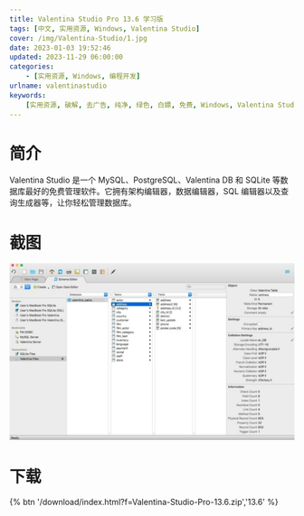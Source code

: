 ```yaml
---
title: Valentina Studio Pro 13.6 学习版
tags: [中文, 实用资源, Windows, Valentina Studio]
cover: /img/Valentina-Studio/1.jpg
date: 2023-01-03 19:52:46
updated: 2023-11-29 06:00:00
categories:
    - [实用资源, Windows, 编程开发]
urlname: valentinastudio
keywords:
    [实用资源, 破解, 去广告, 纯净, 绿色, 白嫖, 免费, Windows, Valentina Studio]
---
```


# 简介

Valentina Studio 是一个 MySQL、PostgreSQL、Valentina DB 和 SQLite 等数据库最好的免费管理软件。它拥有架构编辑器，数据编辑器，SQL 编辑器以及查询生成器等，让你轻松管理数据库。

# 截图

![](/img/Valentina-Studio/2.jpg)

# 下载

{% btn '/download/index.html?f=Valentina-Studio-Pro-13.6.zip','13.6' %}
